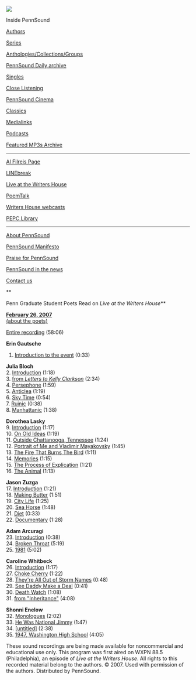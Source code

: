 ![](PennSound_flat.gif)

  

  
  

Inside PennSound

[Authors](authors.php)

[Series](series.php)

[Anthologies/Collections/Groups](anthologies.php)

[PennSound Daily archive](http://writing.upenn.edu/pennsound/daily)

[Singles](http://writing.upenn.edu/pennsound/singles)

[Close Listening](Close-Listening.php)

[PennSound Cinema](video.php)

[Classics](classics.php)

[Medialinks](http://writing.upenn.edu/wh/multimedia/medialinks/index.php)

[Podcasts](http://writing.upenn.edu/pennsound/podcasts.php)

[Featured MP3s Archive](featured-resources-archive.php)

------------------------------------------------------------------------

[Al Filreis Page](Filreis.html)

[LINEbreak](LINEbreak.html)

[Live at the Writers House](http://writing.upenn.edu/%7Ewh/involved/series/live/)

[PoemTalk](http://jacket2.org/content/poem-talk)

[Writers House webcasts](http://writing.upenn.edu/%7Ewh/webcasts/)

[PEPC
Library](http://writing.upenn.edu/pepc/contents.html)

------------------------------------------------------------------------

[About PennSound](http://writing.upenn.edu/pennsound/about.php)

[PennSound Manifesto](http://writing.upenn.edu/pennsound/manifesto.php)

<span class="quoted1">[Praise for PennSound](http://writing.upenn.edu/pennsound/praise.php)</span>

[PennSound in the news](http://writing.upenn.edu/pennsound/news)

[Contact us](mailto:pennsound@writing.upenn.edu)

**  
  
Penn Graduate
Student Poets Read on *Live at the Writers House***

**[February 26, 2007](http://www.writing.upenn.edu/wh/calendar/0207.html#26)**  
[(about the poets)](http://www.writing.upenn.edu/wh/calendar/0207.html#26)

[Entire recording](http://media.sas.upenn.edu/LiveKWH/2007/Live_KWH_63/Live-KWH-63_UPenn_2-26-07.mp3) (58:06)  

**Erin Gautsche**  
1. [Introduction to
the event](http://media.sas.upenn.edu/LiveKWH/2007/Live_KWH_63/Gautsche-Erin_01_Intro_LiveKWH-63_02-26-07.mp3) (0:33)  

**Julia Bloch**  
2. [Introduction](http://media.sas.upenn.edu/LiveKWH/2007/Live_KWH_63/Bloch-Julia_02_Intro_LiveKWH-63_02-26-07.mp3)
(1:18)  
3. [from
*Letters to Kelly Clarkson*](http://media.sas.upenn.edu/LiveKWH/2007/Live_KWH_63/Bloch-Julia_03_from-Letters-to-Kelly_LiveKWH-63_02-26-07.mp3) (2:34)  
4. [Persephone](http://media.sas.upenn.edu/LiveKWH/2007/Live_KWH_63/Bloch-Julia_04_Persephone_LiveKWH-63_02-26-07.mp3)
(1:59)  
5. [Anticlea](http://media.sas.upenn.edu/LiveKWH/2007/Live_KWH_63/Bloch-Julia_05_Anticlea_LiveKWH-63_02-26-07.mp3)
(1:19)  
6. [Sky Time](http://media.sas.upenn.edu/LiveKWH/2007/Live_KWH_63/Bloch-Julia_06_Sky-Time_LiveKWH-63_02-26-07.mp3)
(0:54)  
7. [Ruinic](http://media.sas.upenn.edu/LiveKWH/2007/Live_KWH_63/Bloch-Julia_07_Ruinic_LiveKWH-63_02-26-07.mp3)
(0:38)  
8. [Manhattanic](http://media.sas.upenn.edu/LiveKWH/2007/Live_KWH_63/Bloch-Julia_08_Manhattanic_LiveKWH-63_02-26-07.mp3)
(1:38)  

**Dorothea Lasky**  
9. [Introduction](http://media.sas.upenn.edu/LiveKWH/2007/Live_KWH_63/Lasky-Dorothea_09_Intro_LiveKWH-63_02-26-07.mp3)
(1:17)  
10. [On Old
Ideas](http://media.sas.upenn.edu/LiveKWH/2007/Live_KWH_63/Lasky-Dorothea_10_On-old-ideas_LiveKWH-63_02-26-07.mp3) (1:19)  
11. [Outside
Chattanooga, Tennessee](http://media.sas.upenn.edu/LiveKWH/2007/Live_KWH_63/Lasky-Dorothea_11_Outside-Chattanooga-tennessee_LiveKWH-63_02-26-07.mp3) (1:24)  
12.
[Portrait
of Me and Vladimir Mayakovsky](http://media.sas.upenn.edu/LiveKWH/2007/Live_KWH_63/Lasky-Dorothea_12_Portrait-of-me-and-Vladimir-Mayakovsky_LiveKWH-63_02-26-07.mp3) (1:45)  
13. [The
Fire That Burns The Bird](http://media.sas.upenn.edu/LiveKWH/2007/Live_KWH_63/Lasky-Dorothea_13_Fire-that-burns-the-bird_LiveKWH-63_02-26-07.mp3) (1:11)  
14. [Memories](http://media.sas.upenn.edu/LiveKWH/2007/Live_KWH_63/Lasky-Dorothea_14_Memories_LiveKWH-63_02-26-07.mp3)
(1:15)  
15. [The
Process of Explication](http://media.sas.upenn.edu/LiveKWH/2007/Live_KWH_63/Lasky-Dorothea_15_the-Process-of-explication_LiveKWH-63_02-26-07.mp3) (1:21)  
16. [The
Animal](http://media.sas.upenn.edu/LiveKWH/2007/Live_KWH_63/Lasky-Dorothea_16_the-Animal_LiveKWH-63_02-26-07.mp3) (1:13)  

**Jason Zuzga**  
17. [Introduction](http://media.sas.upenn.edu/LiveKWH/2007/Live_KWH_63/Zuzga-Jason_17_intro_LiveKWH-63_02-26-07.mp3)
(1:21)  
18. [Making
Butter](http://media.sas.upenn.edu/LiveKWH/2007/Live_KWH_63/Zuzga-Jason_18_making-butter_LiveKWH-63_02-26-07.mp3) (1:51)  
19. [City Life](http://media.sas.upenn.edu/LiveKWH/2007/Live_KWH_63/Zuzga-Jason_19_city-life_LiveKWH-63_02-26-07.mp3)
(1:25)  
20. [Sea
Horse](http://media.sas.upenn.edu/LiveKWH/2007/Live_KWH_63/Zuzga-Jason_20_Sea-Horse_LiveKWH-63_02-26-07.mp3) (1:48)  
21. [Diet](http://media.sas.upenn.edu/LiveKWH/2007/Live_KWH_63/Zuzga-Jason_21_Diet_LiveKWH-63_02-26-07.mp3)
(0:33)  
22. [Documentary](http://media.sas.upenn.edu/LiveKWH/2007/Live_KWH_63/Zuzga-Jason_22_Documentary_LiveKWH-63_02-26-07.mp3)
(1:28)  

**Adam Arcuragi**  
23. [Introduction](http://media.sas.upenn.edu/LiveKWH/2007/Live_KWH_63/Arcuragi-Adam_23_intro_LiveKWH-63_02-26-07.mp3)
(0:38)  
24. [Broken
Throat](http://media.sas.upenn.edu/LiveKWH/2007/Live_KWH_63/Arcuragi-Adam_24_Broken-throat_LiveKWH-63_02-26-07.mp3) (5:19)  
25. [1981](http://media.sas.upenn.edu/LiveKWH/2007/Live_KWH_63/Arcuragi-Adam_25_1981_LiveKWH-63_02-26-07.mp3)
(5:02)  

**Caroline Whitbeck**  
26. [Introduction](http://media.sas.upenn.edu/LiveKWH/2007/Live_KWH_63/Whitbeck-Caroline_26_intro_LiveKWH-63_02-26-07.mp3)
(1:17)  
27. [Choke
Cherry](http://media.sas.upenn.edu/LiveKWH/2007/Live_KWH_63/Whitbeck-Caroline_27_Choke-cherry_LiveKWH-63_02-26-07.mp3) (1:22)  
28. [They're
All Out of Storm Names](http://media.sas.upenn.edu/LiveKWH/2007/Live_KWH_63/Whitbeck-Caroline_28_theyre-all-out-of-storm-names_LiveKWH-63_02-26-07.mp3) (0:48)  
29. [See
Daddy Make a Deal](http://media.sas.upenn.edu/LiveKWH/2007/Live_KWH_63/Whitbeck-Caroline_29_see-daddy-make-a-deal_LiveKWH-63_02-26-07.mp3) (0:41)  
30. [Death
Watch](http://media.sas.upenn.edu/LiveKWH/2007/Live_KWH_63/Whitbeck-Caroline_30_death-watch_LiveKWH-63_02-26-07.mp3) (1:08)  
31. [from
"Inheritance"](http://media.sas.upenn.edu/LiveKWH/2007/Live_KWH_63/Whitbeck-Caroline_31_exerpt-from-Inheritance_LiveKWH-63_02-26-07.mp3) (4:08)  

**Shonni Enelow**  
32. [Monologues](http://media.sas.upenn.edu/LiveKWH/2007/Live_KWH_63/Enelow-Shonni_32_Monologues_LiveKWH-63_02-26-07.mp3) (2:02)  
33. [He Was
National Jimmy](http://media.sas.upenn.edu/LiveKWH/2007/Live_KWH_63/Enelow-Shonni_33_He-was-national-Jimmy_LiveKWH-63_02-26-07.mp3) (1:47)  
34. [\[untitled\]](http://media.sas.upenn.edu/LiveKWH/2007/Live_KWH_63/Enelow-Shonni_34_unnamed_LiveKWH-63_02-26-07.mp3)
(2:38)  
35. [1947,
Washington High School](http://media.sas.upenn.edu/LiveKWH/2007/Live_KWH_63/Enelow-Shonni_35_1947-Washington-High-School_LiveKWH-63_02-26-07.mp3) (4:05)  

These sound recordings are being made available for noncommercial
and educational use only. This program was first aired
on WXPN 88.5 (Philadelphia), an episode of *Live at the
Writers House*.
All rights to this recorded material belong to the authors. © 2007.
Used with permission of the authors. Distributed by PennSound.
